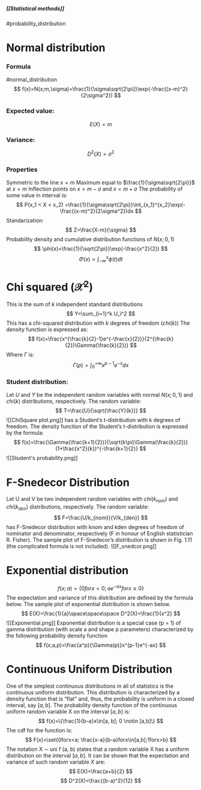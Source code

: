 ##### [[Statistical methods]]
#probability_distribution
# Normal distribution
### Formula
#normal_distribution
$$
f(x)=N(x;m,\sigma)=\frac{1}{\sigma\sqrt{2\pi}}\exp(-\frac{(x-m)^2}{2\sigma^2})
$$
### Expected value:
$$
E(X)=m
$$
### Variance:
$$
D^2(X)=\sigma^2
$$
### Properties
Symmetric to the line $x=m$
Maximum equal to $\frac{1}{\sigma\sqrt{2\pi}}$ at $x=m$
Inflection points on $x=m-\sigma$ and $x=m+\sigma$
The probability of some value in interval is: 
$$
P(x_1 < X < x_2) =\frac{1}{\sigma\sqrt{2\pi}}\int_{x_1}^{x_2}\exp(-\frac{(x-m)^2}{2\sigma^2})dx
$$
Standarization:
$$
Z=\frac{X-m}{\sigma}
$$
Probability density and cumulative distribution functions of $N(x;0,1)$
$$
\phi(x)=\frac{1}{\sqrt{2\pi}}\exp(-\frac{x^2}{2})
$$
$$
\Phi(x)=\int_{-\infty}^x \phi(t)dt
$$
# Chi squared ($\mathcal{X}^2$)
This is the sum of $k$ independent standard distributions
$$
Y=\sum_{i=1}^k U_i^2
$$
This has a chi-squared distribution with $k$ degrees of freedom ($chi(k)$)
The density function is expressed as:
$$
f(x)=\frac{x^{\frac{k}{2}-1}e^{-\frac{x}{2}}}{2^{\frac{k}{2}}\Gamma(\frac{k}{2})}
$$
Where $\Gamma$ is:
$$
\Gamma(p)=\int_0^{+\infty}x^{p-1}e^{-x}dx
$$
### Student distribution:
Let $U$ and $Y$ be the independent random variables with normal $N(x; 0, 1)$ and $chi(k)$ distributions, respectively. The random variable:
$$
T=\frac{U}{\sqrt{\frac{Y}{k}}}
$$
![[ChiSquare plot.png]]
has a Student’s t-distribution with k degrees of freedom. The density function of the Student’s t-distribution is expressed by the formula:
$$
f(x)=\frac{\Gamma(\frac{k+1}{2})}{\sqrt{k\pi}\Gamma(\frac{k}{2})}(1+\frac{x^2}{k})^{-\frac{k+1}{2}}
$$
![[Student's probability.png]]
# F-Snedecor Distribution
Let U and V be two independent random variables with $chi(k_{nom})$ and $chi(k_{den})$ distributions, respectively. The random variable:
$$
F=\frac{U/k_{nom}}{V/k_{den}}
$$
has F-Snedecor distribution with knom and kden degrees of freedom of nominator and denominator, respectively (F in honour of English statistician R. Fisher). The sample plot of F-Snedecor’s distribution is shown in Fig. 1.11 (the complicated formula is not included).
![[F_snedcor.png]]
# Exponential distribution
$$
f(x; a)=\{0 for x<0; ae^{-ax} for x \ge 0\}
$$
The expectation and variance of this distribution are defined by the formula below. The sample plot of exponential distribution is shown below.
$$
E(X)=\frac{1}{a}\space\space\space D^2(X)=\frac{1}{x^2}
$$
![[Exponential.png]]
Exponential distribution is a special case (p = 1) of gamma distribution (with scale a and shape p parameters) characterized by the following probability density function
$$
f(x;a,p)=\frac{a^p}{\Gamma(p)}x^{p-1}e^{-ax}
$$
# Continuous Uniform Distribution
One of the simplest continuous distributions in all of statistics is the continuous uniform distribution. This distribution is characterized by a density function that is “flat” and, thus, the probability is uniform in a closed interval, say $[a, b]$. The probability density function of the continuous uniform random variable X on the interval $[a, b]$ is:
$$
f(x)=\{\frac{1}{b-a}x\in[a, b]; 0 \notin [a,b]\}
$$
The cdf for the function is:
$$
F(x)=\set{0forx<a; \frac{x-a}{b-a}forx\in[a,b];1forx>b}
$$
The notation X ∼ uni f (a, b) states that a random variable X has a uniform distribution on the interval $[a, b]$. It can be shown that the expectation and variance of such random variable $X$ are:
$$
E(X)=\frac{a+b}{2}
$$
$$
D^2(X)=\frac{(b-a)^2}{12}
$$


